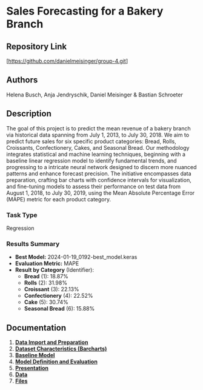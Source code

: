 # Sales Forecasting for a Bakery Branch

## Repository Link

[<https://github.com/danielmeisinger/group-4.git>]

## Authors

Helena Busch, Anja Jendryschik, Daniel Meisinger & Bastian Schroeter

## Description

The goal of this project is to predict the mean revenue of a bakery branch via historical data spanning from July 1, 2013, to July 30, 2018. We aim to predict future sales for six specific product categories: Bread, Rolls, Croissants, Confectionery, Cakes, and Seasonal Bread. Our methodology integrates statistical and machine learning techniques, beginning with a baseline linear regression model to identify fundamental trends, and progressing to a intricate neural network designed to discern more nuanced patterns and enhance forecast precision. The initiative encompasses data preparation, crafting bar charts with confidence intervals for visualization, and fine-tuning models to assess their performance on test data from August 1, 2018, to July 30, 2019, using the Mean Absolute Percentage Error (MAPE) metric for each product category.

### Task Type

Regression

### Results Summary

-   **Best Model:** 2024-01-19_0192-best_model.keras
-   **Evaluation Metric:** MAPE
-   **Result by Category** (Identifier):
    -   **Bread** (1): 18.87%
    -   **Rolls** (2): 31.98%
    -   **Croissant** (3): 22.13%
    -   **Confectionery** (4): 22.52%
    -   **Cake** (5): 30.74%
    -   **Seasonal Bread** (6): 15.88%

## Documentation

1.  [**Data Import and Preparation**](0_DataPreparation/)
2.  [**Dataset Characteristics (Barcharts)**](1_DatasetCharacteristics/)
3.  [**Baseline Model**](2_BaselineModel/)
4.  [**Model Definition and Evaluation**](3_Model/)
5.  [**Presentation**](4_Presentation/README.md)
6.  [**Data**](5_Data/README.md)
7.  [**Files**](6_Files/README.md)
